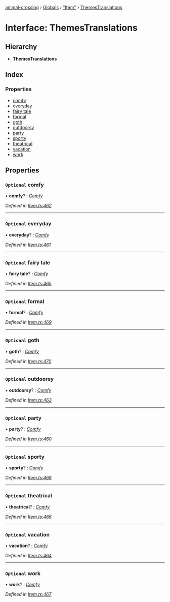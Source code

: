 [animal-crossing](../README.md) › [Globals](../globals.md) › ["Item"](../modules/_item_.md) › [ThemesTranslations](_item_.themestranslations.md)

# Interface: ThemesTranslations

## Hierarchy

* **ThemesTranslations**

## Index

### Properties

* [comfy](_item_.themestranslations.md#optional-comfy)
* [everyday](_item_.themestranslations.md#optional-everyday)
* [fairy tale](_item_.themestranslations.md#optional-fairy-tale)
* [formal](_item_.themestranslations.md#optional-formal)
* [goth](_item_.themestranslations.md#optional-goth)
* [outdoorsy](_item_.themestranslations.md#optional-outdoorsy)
* [party](_item_.themestranslations.md#optional-party)
* [sporty](_item_.themestranslations.md#optional-sporty)
* [theatrical](_item_.themestranslations.md#optional-theatrical)
* [vacation](_item_.themestranslations.md#optional-vacation)
* [work](_item_.themestranslations.md#optional-work)

## Properties

### `Optional` comfy

• **comfy**? : *[Comfy](_item_.comfy.md)*

*Defined in [Item.ts:462](https://github.com/Norviah/animal-crossing/blob/ee641cf/module/types/Item.ts#L462)*

___

### `Optional` everyday

• **everyday**? : *[Comfy](_item_.comfy.md)*

*Defined in [Item.ts:461](https://github.com/Norviah/animal-crossing/blob/ee641cf/module/types/Item.ts#L461)*

___

### `Optional` fairy tale

• **fairy tale**? : *[Comfy](_item_.comfy.md)*

*Defined in [Item.ts:465](https://github.com/Norviah/animal-crossing/blob/ee641cf/module/types/Item.ts#L465)*

___

### `Optional` formal

• **formal**? : *[Comfy](_item_.comfy.md)*

*Defined in [Item.ts:469](https://github.com/Norviah/animal-crossing/blob/ee641cf/module/types/Item.ts#L469)*

___

### `Optional` goth

• **goth**? : *[Comfy](_item_.comfy.md)*

*Defined in [Item.ts:470](https://github.com/Norviah/animal-crossing/blob/ee641cf/module/types/Item.ts#L470)*

___

### `Optional` outdoorsy

• **outdoorsy**? : *[Comfy](_item_.comfy.md)*

*Defined in [Item.ts:463](https://github.com/Norviah/animal-crossing/blob/ee641cf/module/types/Item.ts#L463)*

___

### `Optional` party

• **party**? : *[Comfy](_item_.comfy.md)*

*Defined in [Item.ts:460](https://github.com/Norviah/animal-crossing/blob/ee641cf/module/types/Item.ts#L460)*

___

### `Optional` sporty

• **sporty**? : *[Comfy](_item_.comfy.md)*

*Defined in [Item.ts:468](https://github.com/Norviah/animal-crossing/blob/ee641cf/module/types/Item.ts#L468)*

___

### `Optional` theatrical

• **theatrical**? : *[Comfy](_item_.comfy.md)*

*Defined in [Item.ts:466](https://github.com/Norviah/animal-crossing/blob/ee641cf/module/types/Item.ts#L466)*

___

### `Optional` vacation

• **vacation**? : *[Comfy](_item_.comfy.md)*

*Defined in [Item.ts:464](https://github.com/Norviah/animal-crossing/blob/ee641cf/module/types/Item.ts#L464)*

___

### `Optional` work

• **work**? : *[Comfy](_item_.comfy.md)*

*Defined in [Item.ts:467](https://github.com/Norviah/animal-crossing/blob/ee641cf/module/types/Item.ts#L467)*
